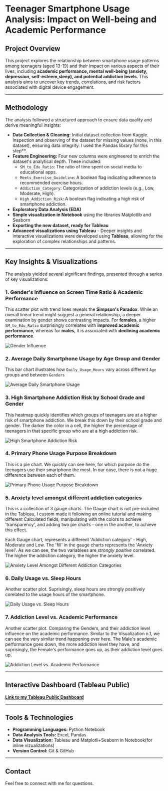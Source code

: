 # Teenager Smartphone Usage Analysis: Impact on Well-being and Academic Performance

## Project Overview

This project explores the relationship between smartphone usage patterns among teenagers (aged 13-19) and their impact on various aspects of their lives, including **academic performance, mental well-being (anxiety, depression, self-esteem,sleep), and potential addiction levels**. This analysis aims to uncover key trends, correlations, and risk factors associated with digital device engagement.

---

## Methodology

The analysis followed a structured approach to ensure data quality and derive meaningful insights:

* **Data Collection & Cleaning:** Initial dataset collection from Kaggle. Inspection and observing of the dataset for missing values (none, in this dataset), ensuring data integrity. I used the Pandas library for this step**.
* **Feature Engineering:** Four new columns were engineered to enrich the dataset's analytical depth. These included:
    * `SM_to_Edu_Ratio`: The ratio of time spent on social media to educational apps.
    * `Meets_Exercise_Guideline`: A boolean flag indicating adherence to recommended exercise hours.
    * `Addiction_Category`: Categorization of addiction levels (e.g., Low, Moderate, High).
    * `High_Addiction_Risk`: A boolean flag indicating a high risk of smartphone addiction.
* **Exploratory Data Analysis (EDA)** 
* **Simple visualization in Notebook** using the libraries Matplotlib and Seaborn
* **Exporting the new dataset, ready for Tableau** 
* **Advanced visualizations using Tableau** - Deeper insights and interactive visualizations were developed using **Tableau**, allowing for the exploration of complex relationships and patterns.

---

## Key Insights & Visualizations

The analysis yielded several significant findings, presented through a series of key visualizations:

### 1. Gender's Influence on Screen Time Ratio & Academic Performance

This scatter plot with trend lines reveals the **Simpson's Paradox**. While an overall linear trend might suggest a general relationship, a deeper examination by gender shows contrasting impacts.
For **females**, a higher `SM_to_Edu_Ratio` surprisingly correlates with **improved academic performance**, whereas for **males**, it is associated with **declining academic performance**. 

![Gender Influence](visualizations/Gender%27s%20Influence%20on%20Screen%20Time%20Ratio%20%26%20Academic%20Performance.png)

### 2. Average Daily Smartphone Usage by Age Group and Gender

This bar chart illustrates how `Daily_Usage_Hours` vary across different `Age` groups and between `Genders`

![Average Daily Smartphone Usage](visualizations/Average%20Daily%20Smartphone%20Usage%20by%20Age%20and%20Gender.png)

### 3. High Smartphone Addiction Risk by School Grade and Gender

This heatmap quickly identifies which groups of teenagers are at a higher risk of smartphone addiction. We break this down by their school grade and gender. The darker the color in a cell, the higher the percentage of teenagers in that specific group who are at a high addiction risk.

![High Smartphone Addiction Risk](visualizations/High%20Smartphone%20Addiction%20Risk%20by%20School%20Grade%20and%20Gender.png)


### 4. Primary Phone Usage Purpose Breakdown

This is a pie chart. We quickly can see here, for which purpose do the teenagers use their smartphone the most. In our case, there is not a huge difference between each of them.

![Primary Phone Usage Purpose Breakdown](visualizations/Primary%20Phone%20Usage%20Purpose%20Breakdown.png)

### 5. Anxiety level amongst different addiction categories

This is a collection of 3 gauge charts. The Gauge chart is not pre-included in the Tableau, I custom made it following an online tutorial and making different Calculated fields, manipulating with the colors to achieve 'transparency', and adding two pie charts - one in the another, to achieve this effect.

Each Gauge chart, represents a different 'Addiction category' - High, Moderate and Low. The 'fill' in the gauge charts represents the 'Anxiety level'. 
As we can see, the two variablees are *strongly positive* correlated. The higher the addiction category, the higher the anxiety level.

![Anxiety Level Amongst Different Addiction Categories](visualizations/Anxiety%20level%20amongst%20different%20addiction%20categories.png)

### 6. Daily Usage vs. Sleep Hours

Another scatter plot. Suprisingly, sleep hours are strongly positively corelated to the usage hours of the smartphone.

![Daily Usage vs. Sleep Hours](visualizations/Daily%20Usage%20vs.%20Sleep%20Hours.png)


### 7. Addiction Level vs. Academic Performance

Another scatter plot. Comparing the Genders, and their addiction level influence on the academic performance. Similar to the Visualization n.1, we can see the very similar trend happening over here. The Male's academic performance goes down, the more addiction level they have, and suprisingly, the Female's performance goes up, as their addiction level goes up.

![Addiction Level vs. Academic Performance](visualizations/Addiction%20Level%20vs.%20Academic%20Performance.png)


---

## Interactive Dashboard (Tableau Public)

[**Link to my Tableau Public Dashboard**](https://public.tableau.com/app/profile/katja.prodanova/viz/SmartphoneUsageandAddictionImpactinTeenagers/GendersInfluenceonScreenTimeRatioAcademicPerformance)

---

## Tools & Technologies

* **Programming Languages:** Python Notebook
* **Data Analysis Tools:** Excel, Pandas
* **Data Visualization:** Tableau and  Matplotli+Seaborn in Notebook(for inline vizualizations)
* **Version Control:** Git & GitHub

---

## Contact

Feel free to connect with me for questions.
